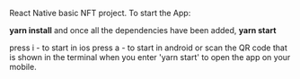 React Native basic NFT project.
To start the App:

**yarn install**
and once all the dependencies have been added,
**yarn start**

press i - to start in ios
press a - to start in android
or scan the QR code that is shown in the terminal when you enter 'yarn start' to open the app on your mobile.
